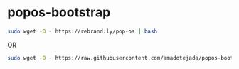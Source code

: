 # popos-bootstrap

```bash
sudo wget -O - https://rebrand.ly/pop-os | bash
```
OR

```bash
sudo wget -O - https://raw.githubusercontent.com/amadotejada/popos-bootstrap/main/pop_os_fresh.sh | bash
```
